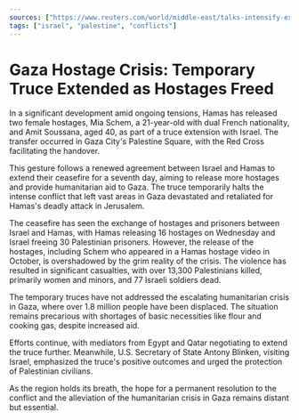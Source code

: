```yaml
---
sources: ["https://www.reuters.com/world/middle-east/talks-intensify-extend-israel-hamas-truce-after-more-hostages-prisoners-freed-2023-11-30/", "https://apnews.com/article/israel-hamas-war-news-11-30-2023-ea1a8fad4e2f4a394e5427a7c5815d38"]
tags: ["israel", "palestine", "conflicts"]
---
```


# Gaza Hostage Crisis: Temporary Truce Extended as Hostages Freed

In a significant development amid ongoing tensions, Hamas has released two female hostages, Mia Schem, a 21-year-old with dual French nationality, and Amit Soussana, aged 40, as part of a truce extension with Israel. The transfer occurred in Gaza City's Palestine Square, with the Red Cross facilitating the handover.

This gesture follows a renewed agreement between Israel and Hamas to extend their ceasefire for a seventh day, aiming to release more hostages and provide humanitarian aid to Gaza. The truce temporarily halts the intense conflict that left vast areas in Gaza devastated and retaliated for Hamas's deadly attack in Jerusalem.

The ceasefire has seen the exchange of hostages and prisoners between Israel and Hamas, with Hamas releasing 16 hostages on Wednesday and Israel freeing 30 Palestinian prisoners. However, the release of the hostages, including Schem who appeared in a Hamas hostage video in October, is overshadowed by the grim reality of the crisis. The violence has resulted in significant casualties, with over 13,300 Palestinians killed, primarily women and minors, and 77 Israeli soldiers dead.

The temporary truces have not addressed the escalating humanitarian crisis in Gaza, where over 1.8 million people have been displaced. The situation remains precarious with shortages of basic necessities like flour and cooking gas, despite increased aid.

Efforts continue, with mediators from Egypt and Qatar negotiating to extend the truce further. Meanwhile, U.S. Secretary of State Antony Blinken, visiting Israel, emphasized the truce's positive outcomes and urged the protection of Palestinian civilians.

As the region holds its breath, the hope for a permanent resolution to the conflict and the alleviation of the humanitarian crisis in Gaza remains distant but essential.
